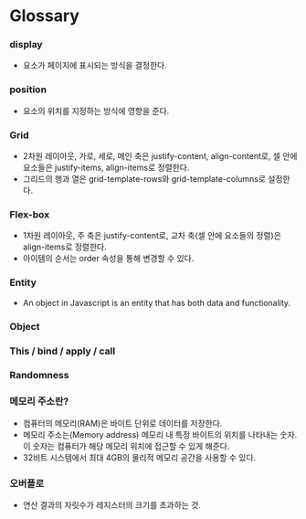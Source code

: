 # Glossary

### display 
- 요소가 페이지에 표시되는 방식을 결정한다.
### position
- 요소의 위치를 지정하는 방식에 영향을 준다.
### Grid
- 2차원 레이아웃, 가로, 세로, 메인 축은 justify-content, align-content로, 셀 안에 요소들은 justify-items, align-items로 정렬한다.  
- 그리드의 행과 열은 grid-template-rows와 grid-template-columns로 설정한다.
### Flex-box
- 1차원 레이아웃, 주 축은 justify-content로, 교차 축(셀 안에 요소들의 정렬)은 align-items로 정렬한다.  
- 아이템의 순서는 order 속성을 통해 변경할 수 있다.
### Entity
- An object in Javascript is an entity that has both data and functionality.
### Object
### This / bind / apply / call
### Randomness
### 메모리 주소란?
- 컴퓨터의 메모리(RAM)은 바이트 단위로 데이터를 저장한다.
- 메모리 주소는(Memory address) 메모리 내 특정 바이트의 위치를 나타내는 숫자. 이 숫자는 컴퓨터가 해당 메모리 위치에 접근할 수 있게 해준다.
- 32비트 시스템에서 최대 4GB의 물리적 메모리 공간을 사용할 수 있다.
### 오버플로
- 연산 결과의 자릿수가 레지스터의 크기를 초과하는 것.


